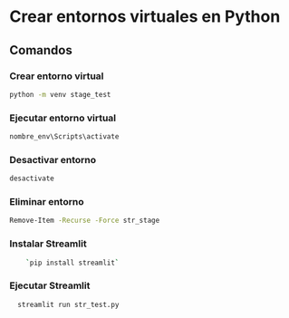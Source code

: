 # Crear entornos virtuales en Python

## Comandos

### Crear entorno virtual

```bash
python -m venv stage_test
```

### Ejecutar entorno virtual

```bash
nombre_env\Scripts\activate
```

### Desactivar entorno

```bash
desactivate
```

### Eliminar entorno

```bash
Remove-Item -Recurse -Force str_stage
```

### Instalar Streamlit

```bash
    `pip install streamlit`
```

### Ejecutar Streamlit

```bash
  streamlit run str_test.py
```
